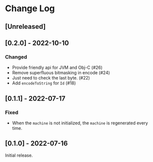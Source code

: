 # Change Log

## [Unreleased]

## [0.2.0] - 2022-10-10

### Changed

* Provide friendly api for JVM and Obj-C (#26)
* Remove superfluous bitmasking in encode (#24)
* Just need to check the last byte. (#22)
* Add `encodeToString` for `Id` (#18)

## [0.1.1] - 2022-07-17

### Fixed

* When the `machine` is not initialized, the `machine` is regenerated every time.

## [0.1.0] - 2022-07-16

Initial release.
